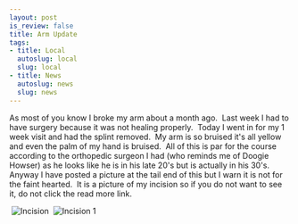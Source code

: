 ```yaml
--- 
layout: post
is_review: false
title: Arm Update
tags: 
- title: Local
  autoslug: local
  slug: local
- title: News
  autoslug: news
  slug: news
---
```


As most of you know I broke my arm about a month ago.  Last week I had to have surgery because it was not healing properly.  Today I went in for my 1 week visit and had the splint removed.  My arm is so bruised it's all yellow and even the palm of my hand is bruised.  All of this is par for the course according to the orthopedic surgeon I had (who reminds me of Doogie Howser) as he looks like he is in his late 20's but is actually in his 30's.  Anyway I have posted a picture at the tail end of this but I warn it is not for the faint hearted.  It is a picture of my incision so if you do not want to see it, do not click the read more link.   
<!--more-->  
 ![Incision](http://www.josephcrawford.com/wp-content/uploads/2008/02/photo-43.jpg)   ![Incision 1](http://www.josephcrawford.com/wp-content/uploads/2008/02/photo-44.jpg)
